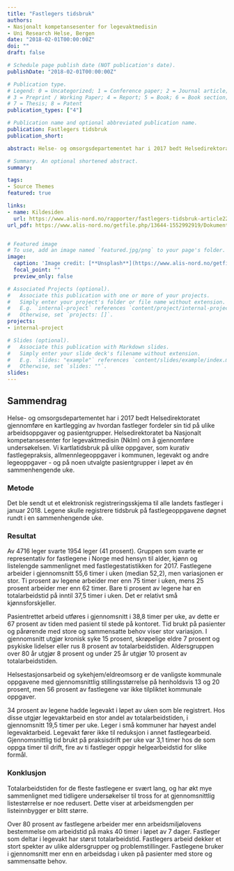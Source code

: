 ```yaml
---
title: "Fastlegers tidsbruk"
authors:
- Nasjonalt kompetansesenter for legevaktmedisin
- Uni Research Helse, Bergen
date: "2018-02-01T00:00:00Z"
doi: ""
draft: false

# Schedule page publish date (NOT publication's date).
publishDate: "2018-02-01T00:00:00Z"

# Publication type.
# Legend: 0 = Uncategorized; 1 = Conference paper; 2 = Journal article;
# 3 = Preprint / Working Paper; 4 = Report; 5 = Book; 6 = Book section;
# 7 = Thesis; 8 = Patent
publication_types: ["4"]

# Publication name and optional abbreviated publication name.
publication: Fastlegers tidsbruk
publication_short: 

abstract: Helse- og omsorgsdepartementet har i 2017 bedt Helsedirektoratet gjennomføre en kartlegging av hvordan fastleger fordeler sin tid på ulike arbeidsoppgaver og pasientgrupper. Helsedirektoratet ba Nasjonalt kompetansesenter for legevaktmedisin (Nklm) om å gjennomføre undersøkelsen. Vi kartlatidsbruk på ulike oppgaver, som kurativ fastlegepraksis, allmennlegeoppgaver i kommunen, legevakt og andre legeoppgaver - og på noen utvalgte pasientgrupper i løpet av én sammenhengende uke.

# Summary. An optional shortened abstract.
summary: 

tags:
- Source Themes
featured: true

links:
- name: Kildesiden
  url: https://www.alis-nord.no/rapporter/fastlegers-tidsbruk-article221-817.html
url_pdf: https://www.alis-nord.no/getfile.php/13644-1552992919/Dokumenter/Rapporter/Fastlegers%20tidsbruk.pdf


# Featured image
# To use, add an image named `featured.jpg/png` to your page's folder. 
image:
  caption: 'Image credit: [**Unsplash**](https://www.alis-nord.no/getfile.php/131056-1589277267/Bilder/Artikkelbilder/Handlingsplan%20for%20allmennlegetjenesten%202020-2024.png%20%28mobile480%29.png)'
  focal_point: ""
  preview_only: false

# Associated Projects (optional).
#   Associate this publication with one or more of your projects.
#   Simply enter your project's folder or file name without extension.
#   E.g. `internal-project` references `content/project/internal-project/index.md`.
#   Otherwise, set `projects: []`.
projects:
- internal-project

# Slides (optional).
#   Associate this publication with Markdown slides.
#   Simply enter your slide deck's filename without extension.
#   E.g. `slides: "example"` references `content/slides/example/index.md`.
#   Otherwise, set `slides: ""`.
slides:
---
```


## Sammendrag

Helse- og omsorgsdepartementet har i 2017 bedt Helsedirektoratet gjennomføre en kartlegging av hvordan fastleger fordeler sin tid på ulike arbeidsoppgaver og pasientgrupper. Helsedirektoratet ba Nasjonalt kompetansesenter for legevaktmedisin (Nklm) om å gjennomføre undersøkelsen. Vi kartlatidsbruk på ulike oppgaver, som kurativ fastlegepraksis, allmennlegeoppgaver i kommunen, legevakt og andre legeoppgaver - og på noen utvalgte pasientgrupper i løpet av én sammenhengende uke.

### Metode
Det ble sendt ut et elektronisk registreringsskjema til alle landets fastleger i januar 2018. Legene skulle registrere tidsbruk på fastlegeoppgavene døgnet rundt i en sammenhengende uke.


### Resultat
Av 4716 leger svarte 1954 leger (41 prosent). Gruppen som svarte er representativ for fastlegene i Norge med hensyn til alder, kjønn og listelengde sammenlignet med fastlegestatistikken for 2017. Fastlegene arbeider i gjennomsnitt 55,6 timer i uken (median 52,2), men variasjonen er stor. Ti prosent av legene arbeider mer enn 75 timer i uken, mens 25 prosent arbeider mer enn 62 timer. Bare ti prosent av legene har en totalarbeidstid på inntil 37,5 timer i uken. Det er relativt små kjønnsforskjeller.

Pasientrettet arbeid utføres i gjennomsnitt i 38,8 timer per uke, av dette er 67 prosent av tiden med pasient til stede på kontoret. Tid brukt på pasienter og pårørende med store og sammensatte behov viser stor variasjon. I gjennomsnitt utgjør kronisk syke 15 prosent, skrøpelige eldre 7 prosent og psykiske lidelser eller rus 8 prosent av totalarbeidstiden. Aldersgruppen over 80 år utgjør 8 prosent og under 25 år utgjør 10 prosent av totalarbeidstiden.

Helsestasjonsarbeid og sykehjem/eldreomsorg er de vanligste kommunale oppgavene med gjennomsnittlig stillingsstørrelse på henholdsvis 13 og 20 prosent, men 56 prosent av fastlegene var ikke tilpliktet kommunale oppgaver.

34 prosent av legene hadde legevakt i løpet av uken som ble registrert. Hos disse utgjør legevaktarbeid en stor andel av totalarbeidstiden, i gjennomsnitt 19,5 timer per uke. Leger i små kommuner har høyest andel legevaktarbeid. Legevakt fører ikke til reduksjon i annet fastlegearbeid. Gjennomsnittlig tid brukt på praksisdrift per uke var 3,1 timer hos de som oppga timer til drift, fire av ti fastleger oppgir helgearbeidstid for slike formål.


### Konklusjon
Totalarbeidstiden for de fleste fastlegene er svært lang, og har økt mye sammenlignet med tidligere undersøkelser til tross for at gjennomsnittlig listestørrelse er noe redusert. Dette viser at arbeidsmengden per listeinnbygger er blitt større.

Over 80 prosent av fastlegene arbeider mer enn arbeidsmiljølovens bestemmelse om arbeidstid på maks 40 timer i løpet av 7 dager. Fastleger som deltar i legevakt har størst totalarbeidstid. Fastlegers arbeid dekker et stort spekter av ulike aldersgrupper og problemstillinger. Fastlegene bruker i gjennomsnitt mer enn en arbeidsdag i uken på pasienter med store og sammensatte behov.

